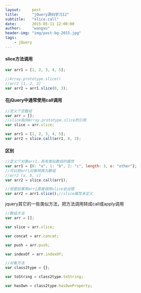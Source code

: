 ```yaml
---
layout:     post
title:      "jQuery源码学习12"
subtitle:   "slice.call"
date:       2015-05-11 12:00:00
author:     "wangxu"
header-img: "img/post-bg-2015.jpg"
tags:
    - jQuery
---
```


#### slice方法调用

```javascript
var arr1 = [1, 2, 3, 4, 5];

//Array.prototype.slice()
//arr2 [1, 2, 3]
var arr2 = arr1.slice(0, 3); 
```
#### 在jQuery中通常使用call调用

```javascript
//定义个空数组
var arr = [];
//slice指向Array.prototype.slice的引用
var slice = arr.slice;

var arr1 = [1, 2, 3, 4, 5];
var arr2 = slice.call(arr1, 0, 3);
```

#### 区别

```javascript
//定义个对象arr1，具有类似数组的属性
var arr1 = {0: "a", 1: "b", 2: "c", length: 3, o: "other"};
//可以把arr1对象转换为数组
//arr2 [a, b, c]
var arr2 = slice.call(arr1);

//但是如果用arr1直接调用slice会出错
var arr2 = arr1.slice();//slice属性未定义
```

jquery其它的一些类似方法，把方法调用转成call或apply调用

```javascript
//数组方法
var arr = [];

var slice = arr.slice;

var concat = arr.concat;

var push = arr.push;

var indexOf = arr.indexOf;

//对象方法
var class2type = {};

var toString = class2type.toString;

var hasOwn = class2type.hasOwnProperty;
```